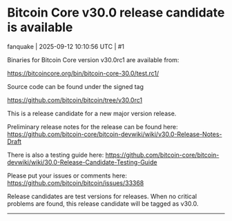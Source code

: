 # Bitcoin Core v30.0 release candidate is available

fanquake | 2025-09-12 10:10:56 UTC | #1

Binaries for Bitcoin Core version v30.0rc1 are available from:

https://bitcoincore.org/bin/bitcoin-core-30.0/test.rc1/

Source code can be found under the signed tag

https://github.com/bitcoin/bitcoin/tree/v30.0rc1

This is a release candidate for a new major version release.

Preliminary release notes for the release can be found here: https://github.com/bitcoin-core/bitcoin-devwiki/wiki/v30.0-Release-Notes-Draft

There is also a testing guide here: https://github.com/bitcoin-core/bitcoin-devwiki/wiki/30.0-Release-Candidate-Testing-Guide

Please put your issues or comments here: https://github.com/bitcoin/bitcoin/issues/33368

Release candidates are test versions for releases. When no critical problems are found, this release candidate will be tagged as v30.0.

-------------------------

